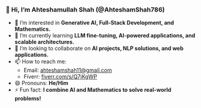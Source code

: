 ### 👋 Hi, I’m Ahteshamullah Shah (@AhteshamShah786)
- 👀 I’m interested in **Generative AI, Full-Stack Development, and Mathematics.**  
- 🌱 I’m currently learning **LLM fine-tuning, AI-powered applications, and scalable architectures.**  
- 💞️ I’m looking to collaborate on **AI projects, NLP solutions, and web applications.**  
- 📫 How to reach me:  
  - Email: [ahteshamshah11@gmail.com](mailto:ahteshamshah11@gmail.com)    
  - Fiverr: [fiverr.com/s/Q7jKgWP](https://www.fiverr.com/s/Q7jKgWP)  
- 😄 Pronouns: **He/Him**  
- ⚡ Fun fact: **I combine AI and Mathematics to solve real-world problems!**  

<!---
AhteshamShah786/AhteshamShah786 is a ✨ special ✨ repository because its `README.md` (this file) appears on your GitHub profile.
You can click the Preview link to take a look at your changes.
--->
